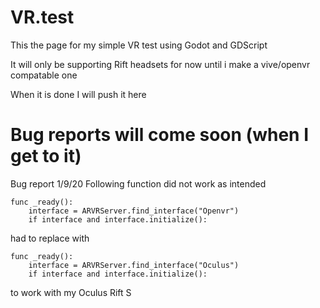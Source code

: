 # VR.test

This the page for my simple VR test using Godot and GDScript

It will only be supporting Rift headsets for now until i make a vive/openvr compatable one

When it is done I will push it here 

# Bug reports will come soon (when I get to it)

Bug report 1/9/20
Following function did not work as intended

	func _ready():
		interface = ARVRServer.find_interface("Openvr")
		if interface and interface.initialize():

had to replace with 

	func _ready():
		interface = ARVRServer.find_interface("Oculus")
		if interface and interface.initialize():
  
to work with my Oculus Rift S
